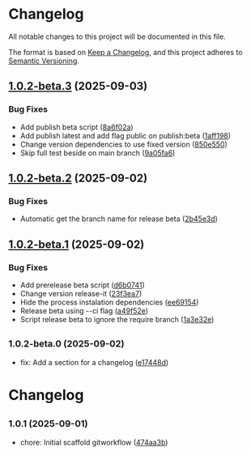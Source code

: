 # Changelog

All notable changes to this project will be documented in this file.

The format is based on [Keep a Changelog](https://keepachangelog.com/en/1.0.0/),
and this project adheres to [Semantic Versioning](https://semver.org/spec/v2.0.0.html).

## [1.0.2-beta.3](https://github.com/arizmuajianisan/gitworkflow/compare/v1.0.2-beta.2...v1.0.2-beta.3) (2025-09-03)

### Bug Fixes

- Add publish beta script ([8a6f02a](https://github.com/arizmuajianisan/gitworkflow/commit/8a6f02a9a981073010bb6ed40e9d99742f93b398))
- Add publish latest and add flag public on publish:beta ([1aff198](https://github.com/arizmuajianisan/gitworkflow/commit/1aff198a1555e108761165d7ed1a044b2d41594b))
- Change version dependencies to use fixed version ([850e550](https://github.com/arizmuajianisan/gitworkflow/commit/850e550b7dcba6f8d4d086f6d8731093158b5eca))
- Skip full test beside on main branch ([9a05fa6](https://github.com/arizmuajianisan/gitworkflow/commit/9a05fa67a4dd9ee7e58a5ecf70ca270edf9e5564))

## [1.0.2-beta.2](https://github.com/arizmuajianisan/gitworkflow/compare/v1.0.2-beta.1...v1.0.2-beta.2) (2025-09-02)

### Bug Fixes

- Automatic get the branch name for release beta ([2b45e3d](https://github.com/arizmuajianisan/gitworkflow/commit/2b45e3dbb9ca057793bbc33839241551c93369ba))

## [1.0.2-beta.1](https://github.com/arizmuajianisan/gitworkflow/compare/v1.0.2-beta.0...v1.0.2-beta.1) (2025-09-02)

### Bug Fixes

- Add prerelease beta script ([d6b0741](https://github.com/arizmuajianisan/gitworkflow/commit/d6b074115421513ba47a2b852a2494b4366c1dd3))
- Change version release-it ([23f3ea7](https://github.com/arizmuajianisan/gitworkflow/commit/23f3ea78a66da480707d118975493c949a5d62bb))
- Hide the process instalation dependencies ([ee69154](https://github.com/arizmuajianisan/gitworkflow/commit/ee69154b2f5785b2ddaaf6f926b9fb7e75cc24b1))
- Release beta using --ci flag ([a49f52e](https://github.com/arizmuajianisan/gitworkflow/commit/a49f52e4149dedc88c71109d3220f48017572dff))
- Script release beta to ignore the require branch ([1a3e32e](https://github.com/arizmuajianisan/gitworkflow/commit/1a3e32ea6ef88c239c0ffe541286fc9ea36fe205))

## <small>1.0.2-beta.0 (2025-09-02)</small>

- fix: Add a section for a changelog ([e17448d](https://github.com/arizmuajianisan/gitworkflow/commit/e17448d))

# Changelog

## <small>1.0.1 (2025-09-01)</small>

- chore: Initial scaffold gitworkflow ([474aa3b](https://github.com/arizmuajianisan/gitworkflow/commit/474aa3b))
